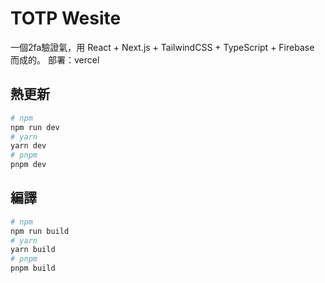 # TOTP Wesite
一個2fa驗證氣，用 React + Next.js + TailwindCSS + TypeScript + Firebase 而成的。
部署：vercel

## 熱更新
```bash
# npm
npm run dev
# yarn
yarn dev
# pnpm
pnpm dev
```

## 編譯
```bash
# npm
npm run build
# yarn
yarn build
# pnpm
pnpm build
```